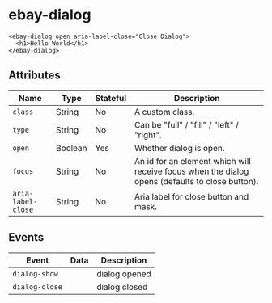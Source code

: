 # ebay-dialog

```marko
<ebay-dialog open aria-label-close="Close Dialog">
  <h1>Hello World</h1>
</ebay-dialog>
```

## Attributes
Name | Type | Stateful | Description
--- | --- | --- | ---
`class` | String | No | A custom class.
`type` | String | No | Can be "full" / "fill" / "left" / "right".
`open` | Boolean | Yes | Whether dialog is open.
`focus` | String | No | An id for an element which will receive focus when the dialog opens (defaults to close button).
`aria-label-close` | String | No | Aria label for close button and mask.

## Events
Event | Data | Description
--- | --- | ---
`dialog-show` |  | dialog opened
`dialog-close` |  | dialog closed
